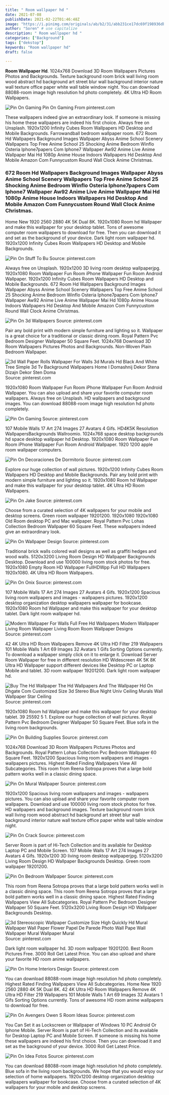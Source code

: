 ```yaml
---
title: " Room wallpaper hd "
date: 2021-07-08
publishDate: 2021-02-22T01:46:48Z
image: "https://i.pinimg.com/originals/ab/b2/31/abb231ce17dc69f198936dbc9cbdec41.jpg"
author: "Soren" # use capitalize
description: " Room wallpaper hd "
categories: ["Background"]
tags: ["dekstop"]
keywords: "Room wallpaper hd"
draft: false

---
```



**Room Wallpaper Hd**. 1024x768 Download 3D Room Wallpapers Pictures Photos and Backgrounds. Texture background room brick wall living room wood abstract hd background art street blur wall background interior nature wall texture office paper white wall table window night. You can download 88088-room image high resolution hd photo completely. 4K Ultra HD Room Wallpapers.

![Pin On Gaming](https://i.pinimg.com/originals/d0/8c/a0/d08ca0787721dffb2f41ec0e4e59b405.jpg "Pin On Gaming")
Pin On Gaming From pinterest.com


These wallpapers indeed give an extraordinary look. If someone is missing his home these wallpapers are indeed his first choice. Always free on Unsplash. 1920x1200 Infinity Cubes Room Wallpapers HD Desktop and Mobile Backgrounds. Farrowandball bedroom wallpaper room. 672 Room Hd Wallpapers Background Images Wallpaper Abyss Anime School Scenery Wallpapers Top Free Anime School 25 Shocking Anime Bedroom Winflo Osteria Iphone7papers Com Iphone7 Wallpaper Aw92 Anime Live Anime Wallpaper Mai Hd 1080p Anime House Indoors Wallpapers Hd Desktop And Mobile Amazon Com Funnycustom Round Wall Clock Anime Christmas.

### 672 Room Hd Wallpapers Background Images Wallpaper Abyss Anime School Scenery Wallpapers Top Free Anime School 25 Shocking Anime Bedroom Winflo Osteria Iphone7papers Com Iphone7 Wallpaper Aw92 Anime Live Anime Wallpaper Mai Hd 1080p Anime House Indoors Wallpapers Hd Desktop And Mobile Amazon Com Funnycustom Round Wall Clock Anime Christmas.

Home New 1920 2560 2880 4K 5K Dual 8K. 1920x1080 Room hd Wallpaper and make this wallpaper for your desktop tablet. Tons of awesome computer room wallpapers to download for free. Then you can download it and set as the background of your device. Dark light room wallpaper hd. 1920x1200 Infinity Cubes Room Wallpapers HD Desktop and Mobile Backgrounds.


![Pin On Stuff To Bu](https://i.pinimg.com/originals/ef/d9/93/efd9937249463b975bd42a0e0b713b39.jpg "Pin On Stuff To Bu")
Source: pinterest.com

Always free on Unsplash. 1920x1200 3D living room desktop wallpaperjpg. 1920x1080 Room Wallpaper Fun Room iPhone Wallpaper Fun Room Android Wallpaper. 1920x1200 Infinity Cubes Room Wallpapers HD Desktop and Mobile Backgrounds. 672 Room Hd Wallpapers Background Images Wallpaper Abyss Anime School Scenery Wallpapers Top Free Anime School 25 Shocking Anime Bedroom Winflo Osteria Iphone7papers Com Iphone7 Wallpaper Aw92 Anime Live Anime Wallpaper Mai Hd 1080p Anime House Indoors Wallpapers Hd Desktop And Mobile Amazon Com Funnycustom Round Wall Clock Anime Christmas.

![Pin On 3d Wallpapers](https://i.pinimg.com/originals/5b/12/28/5b1228fa225f44cf110c0a1ed185b7e3.jpg "Pin On 3d Wallpapers")
Source: pinterest.com

Pair any bold print with modern simple furniture and lighting so it. Wallpaper is a great choice for a traditional or classic dining room. Royal Pattern Pvc Bedroom Designer Wallpaper 50 Square Feet. 1024x768 Download 3D Room Wallpapers Pictures Photos and Backgrounds. Non-Woven Plain Bedroom Wallpaper.

![3d Wall Paper Rolls Wallpaper For Walls 3d Murals Hd Black And White Tree Simple 3d Tv Background Wallpapers Home I Domashnij Dekor Stena Dizajn Dekor Sten Doma](https://i.pinimg.com/originals/f2/a5/48/f2a548bac90124c1414cb9cffa1e1b11.png "3d Wall Paper Rolls Wallpaper For Walls 3d Murals Hd Black And White Tree Simple 3d Tv Background Wallpapers Home I Domashnij Dekor Stena Dizajn Dekor Sten Doma")
Source: pinterest.com

1920x1080 Room Wallpaper Fun Room iPhone Wallpaper Fun Room Android Wallpaper. You can also upload and share your favorite computer room wallpapers. Always free on Unsplash. HD wallpapers and background images. You can download 88088-room image high resolution hd photo completely.

![Pin On Gaming](https://i.pinimg.com/originals/d0/8c/a0/d08ca0787721dffb2f41ec0e4e59b405.jpg "Pin On Gaming")
Source: pinterest.com

107 Mobile Walls 17 Art 274 Images 27 Avatars 4 Gifs. HD4K5K Resolution WallpapersBackgrounds Wallroomio. 1024x768 space desktop backgrounds hd space desktop wallpaper hd Desktop. 1920x1080 Room Wallpaper Fun Room iPhone Wallpaper Fun Room Android Wallpaper. 1920 1200 apple room wallpaper computers.

![Pin On Decoraciones De Dormitorio](https://i.pinimg.com/originals/f6/67/04/f66704fb9abdb38c50ddb8752ced1d33.jpg "Pin On Decoraciones De Dormitorio")
Source: pinterest.com

Explore our huge collection of wall pictures. 1920x1200 Infinity Cubes Room Wallpapers HD Desktop and Mobile Backgrounds. Pair any bold print with modern simple furniture and lighting so it. 1920x1080 Room hd Wallpaper and make this wallpaper for your desktop tablet. 4K Ultra HD Room Wallpapers.

![Pin On Jake](https://i.pinimg.com/originals/66/34/e9/6634e9cd1dce4be85f4d1366bcd0de90.jpg "Pin On Jake")
Source: pinterest.com

Choose from a curated selection of 4K wallpapers for your mobile and desktop screens. Green room wallpaper 19201200. 1920x1080 1920x1080 Old Room desktop PC and Mac wallpaper. Royal Pattern Pvc Lohas Collection Bedroom Wallpaper 60 Square Feet. These wallpapers indeed give an extraordinary look.

![Pin On Wallpaper Design](https://i.pinimg.com/564x/d3/4d/8d/d34d8d9c4f86dad77dab3ca952b14d10.jpg "Pin On Wallpaper Design")
Source: pinterest.com

Traditional brick walls colored wall designs as well as graffiti hedges and wood walls. 5120x3200 Living Room Design HD Wallpaper Backgrounds Desktop. Download and use 100000 living room stock photos for free. 1920x1080 Empty Room HD Wallpaper FullHDWpp Full HD Wallpapers 1920x1080. 4K Ultra HD Room Wallpapers.

![Pin On Onix](https://i.pinimg.com/564x/3d/28/ec/3d28ec81b8a1d3dda3db6340680b7f4d.jpg "Pin On Onix")
Source: pinterest.com

107 Mobile Walls 17 Art 274 Images 27 Avatars 4 Gifs. 1920x1200 Spacious living room wallpapers and images - wallpapers pictures. 1920x1200 desktop organization desktop wallpapers wallpaper for bookcase. 1920x1080 Room hd Wallpaper and make this wallpaper for your desktop tablet. Dark light room wallpaper hd.

![Modern Wallpaper For Walls Full Free Hd Wallpapers Modern Wallpaper Living Room Wallpaper Living Room Room Wallpaper Designs](https://i.pinimg.com/originals/d5/15/88/d5158888681dfc29789460e73005ef58.jpg "Modern Wallpaper For Walls Full Free Hd Wallpapers Modern Wallpaper Living Room Wallpaper Living Room Room Wallpaper Designs")
Source: pinterest.com

42 4K Ultra HD Room Wallpapers Remove 4K Ultra HD Filter 219 Wallpapers 101 Mobile Walls 1 Art 69 Images 32 Avatars 1 Gifs Sorting Options currently. To download a wallpaper simply click on it to enlarge it. Download Server Room Wallpaper for free in different resolution HD Widescreen 4K 5K 8K Ultra HD Wallpaper support different devices like Desktop PC or Laptop Mobile and tablet. 3D room wallpaper 19201200. Dark light room wallpaper hd.

![Buy The Hd Wallpaper The Hd Wallpapers And The Wallpaper Hd On Dhgate Com Customized Size 3d Stereo Blue Night Univ Ceiling Murals Wall Wallpaper Star Ceiling](https://i.pinimg.com/originals/60/d7/07/60d707b9810fa10bad4dda8debbe73e3.jpg "Buy The Hd Wallpaper The Hd Wallpapers And The Wallpaper Hd On Dhgate Com Customized Size 3d Stereo Blue Night Univ Ceiling Murals Wall Wallpaper Star Ceiling")
Source: pinterest.com

1920x1080 Room hd Wallpaper and make this wallpaper for your desktop tablet. 39 25592 5 1. Explore our huge collection of wall pictures. Royal Pattern Pvc Bedroom Designer Wallpaper 50 Square Feet. Blue sofa in the living room backgrounds.

![Pin On Building Supplies](https://i.pinimg.com/originals/a9/fd/76/a9fd76e30a1b8f9627eb1732f1c365b4.jpg "Pin On Building Supplies")
Source: pinterest.com

1024x768 Download 3D Room Wallpapers Pictures Photos and Backgrounds. Royal Pattern Lohas Collection Pvc Bedroom Wallpaper 60 Square Feet. 1920x1200 Spacious living room wallpapers and images - wallpapers pictures. Highest Rated Finding Wallpapers View All Subcategories. This room from Reena Sotropa proves that a large bold pattern works well in a classic dining space.

![Pin On Mural Wallpaper](https://i.pinimg.com/originals/47/1f/ee/471fee9b083d8088671e9c4ebf45ae58.jpg "Pin On Mural Wallpaper")
Source: pinterest.com

1920x1200 Spacious living room wallpapers and images - wallpapers pictures. You can also upload and share your favorite computer room wallpapers. Download and use 100000 living room stock photos for free. HD wallpapers and background images. Texture background room brick wall living room wood abstract hd background art street blur wall background interior nature wall texture office paper white wall table window night.

![Pin On Crack](https://i.pinimg.com/originals/18/d8/1d/18d81d0aa0d0c6d54975cd3e3eabc1fd.png "Pin On Crack")
Source: pinterest.com

Server Room is part of Hi-Tech Collection and its available for Desktop Laptop PC and Mobile Screen. 107 Mobile Walls 17 Art 274 Images 27 Avatars 4 Gifs. 1920x1200 3D living room desktop wallpaperjpg. 5120x3200 Living Room Design HD Wallpaper Backgrounds Desktop. Green room wallpaper 19201200.

![Pin On Bedroom Wallpaper](https://i.pinimg.com/originals/48/44/5d/48445dce64d5aa31ef7a078d25bdb9a7.jpg "Pin On Bedroom Wallpaper")
Source: pinterest.com

This room from Reena Sotropa proves that a large bold pattern works well in a classic dining space. This room from Reena Sotropa proves that a large bold pattern works well in a classic dining space. Highest Rated Finding Wallpapers View All Subcategories. Royal Pattern Pvc Bedroom Designer Wallpaper 50 Square Feet. 5120x3200 Living Room Design HD Wallpaper Backgrounds Desktop.

![3d Stereoscopic Wallpaper Customize Size High Quickly Hd Mural Wallpaper Wall Paper Flower Papel De Parede Photo Wall Pape Wall Wallpaper Mural Wallpaper Mural](https://i.pinimg.com/originals/0d/80/db/0d80dbc3b330013d948925a58bebf085.jpg "3d Stereoscopic Wallpaper Customize Size High Quickly Hd Mural Wallpaper Wall Paper Flower Papel De Parede Photo Wall Pape Wall Wallpaper Mural Wallpaper Mural")
Source: pinterest.com

Dark light room wallpaper hd. 3D room wallpaper 19201200. Best Room Pictures Free. 3000 Roll Get Latest Price. You can also upload and share your favorite HD room anime wallpapers.

![Pin On Home Interiors Design](https://i.pinimg.com/originals/ba/46/87/ba468724a0e92d3e37ad516fa4eacb7c.jpg "Pin On Home Interiors Design")
Source: pinterest.com

You can download 88088-room image high resolution hd photo completely. Highest Rated Finding Wallpapers View All Subcategories. Home New 1920 2560 2880 4K 5K Dual 8K. 42 4K Ultra HD Room Wallpapers Remove 4K Ultra HD Filter 219 Wallpapers 101 Mobile Walls 1 Art 69 Images 32 Avatars 1 Gifs Sorting Options currently. Tons of awesome HD room anime wallpapers to download for free.

![Pin On Avengers Owen S Room Ideas](https://i.pinimg.com/originals/b8/b7/15/b8b7150225b8b27939aebb0df6592545.jpg "Pin On Avengers Owen S Room Ideas")
Source: pinterest.com

You Can Set it as Lockscreen or Wallpaper of Windows 10 PC Android Or Iphone Mobile. Server Room is part of Hi-Tech Collection and its available for Desktop Laptop PC and Mobile Screen. If someone is missing his home these wallpapers are indeed his first choice. Then you can download it and set as the background of your device. 3000 Roll Get Latest Price.

![Pin On Idea Fotos](https://i.pinimg.com/originals/ab/b2/31/abb231ce17dc69f198936dbc9cbdec41.jpg "Pin On Idea Fotos")
Source: pinterest.com

You can download 88088-room image high resolution hd photo completely. Blue sofa in the living room backgrounds. We hope that you would enjoy our selection of home wallpapers. 1920x1200 desktop organization desktop wallpapers wallpaper for bookcase. Choose from a curated selection of 4K wallpapers for your mobile and desktop screens.

